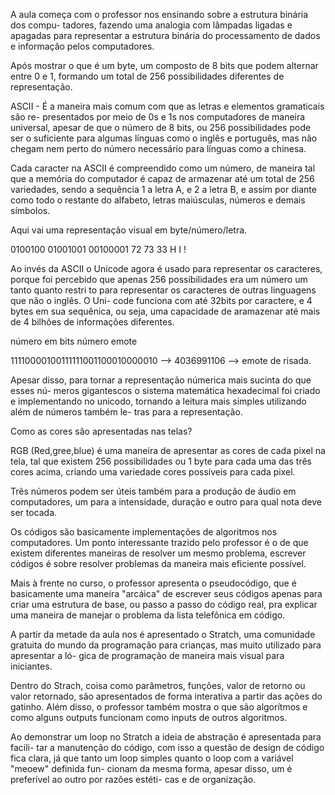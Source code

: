 A aula começa com o professor nos ensinando sobre a estrutura binária dos compu-
tadores, fazendo uma analogia com lâmpadas ligadas e apagadas para representar a
estrutura binária do processamento de dados e informação pelos computadores.

Após mostrar o que é um byte, um composto de 8 bits que podem alternar entre 0 e 
1, formando um total de 256 possibilidades diferentes de representação. 

ASCII - É a maneira mais comum com que as letras e elementos gramaticais são re-
presentados por meio de 0s e 1s nos computadores de maneira universal, apesar de
que o número de 8 bits, ou 256 possibilidades pode ser o suficiente para algumas
línguas como o inglês e português, mas não chegam nem perto do número necessário
para línguas como a chinesa.

Cada caracter na ASCII é compreendido como um número, de maneira tal que a 
memória do computador é capaz de armazenar até um total de 256 variedades,
sendo a sequência 1 a letra A, e 2 a letra B, e assim por diante como todo o
restante do alfabeto, letras maiúsculas, números e demais símbolos.

Aqui vai uma representação visual em byte/número/letra.

0100100 01001001 00100001
72      73       33
H       I        !

Ao invés da ASCII o Unicode agora é usado para representar os caracteres, porque
foi percebido que apenas 256 possibilidades era um número um tanto quanto restri
to para representar os caracteres de outras linguagens que não o inglês. O Uni-
code funciona com até 32bits por caractere, e 4 bytes em sua sequênica, ou seja,
uma capacidade de aramazenar até mais de 4 bilhões de informações diferentes.

número em bits                        número         emote

11110000100111111001100010000010 --> 4036991106 --> emote de risada.

Apesar disso, para tornar a representação númerica mais sucinta do que esses nú-
meros gigantescos o sistema matemática hexadecimal foi criado e implementando no
unicodo, tornando a leitura mais simples utilizando além de números também le-
tras para a representação.

Como as cores são apresentadas nas telas?

RGB (Red,gree,blue) é uma maneira de apresentar as cores de cada pixel na tela, 
tal que existem 256 possibilidades ou 1 byte para cada uma das três cores acima,
criando uma variedade cores possíveis para cada pixel.

Três números podem ser úteis também para a produção de áudio em computadores, um
para a intensidade, duração e outro para qual nota deve ser tocada.

Os códigos são basicamente implementações de algoritmos nos computadores. Um 
ponto interessante trazido pelo professor é o de que existem diferentes maneiras
de resolver um mesmo problema, escrever códigos é sobre resolver problemas da 
maneira mais eficiente possível.

Mais à frente no curso, o professor apresenta o pseudocódigo, que é basicamente 
uma maneira "arcáica" de escrever seus códigos apenas para criar uma estrutura 
de base, ou passo a passo do código real, pra explicar uma maneira de manejar o
problema da lista telefônica em código.

A partir da metade da aula nos é apresentado o Stratch, uma comunidade gratuita 
do mundo da programação para crianças, mas muito utilizado para apresentar a ló-
gica de programação de maneira mais visual para iniciantes.

Dentro do Strach, coisa como parâmetros, funções, valor de retorno ou valor retornado, são apresentados de forma interativa a partir das ações do gatinho.
Além disso, o professor também mostra o que são algorítmos e como alguns outputs
funcionam como inputs de outros algoritmos.

Ao demonstrar um loop no Stratch a ideia de abstração é apresentada para facili-
tar a manutenção do código, com isso a questão de design de código fica clara,
já que tanto um loop simples quanto o loop com a variável "meoew" definida fun-
cionam da mesma forma, apesar disso, um é preferível ao outro por razões estéti-
cas e de organização.